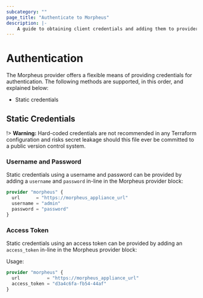 ```yaml
---
subcategory: ""
page_title: "Authenticate to Morpheus"
description: |-
    A guide to obtaining client credentials and adding them to provider configuration.
---
```


# Authentication

The Morpheus provider offers a flexible means of providing credentials for
authentication. The following methods are supported, in this order, and
explained below:

- Static credentials

## Static Credentials

!> **Warning:** Hard-coded credentials are not recommended in any Terraform
configuration and risks secret leakage should this file ever be committed to a
public version control system.

### Username and Password

Static credentials using a username and password can be provided by adding a `username` and `password`
in-line in the Morpheus provider block:

```terraform
provider "morpheus" {
  url      = "https://morpheus_appliance_url"
  username = "admin"
  password = "password"
}
```

### Access Token

Static credentials using an access token can be provided by adding an `access_token` 
in-line in the Morpheus provider block:

Usage:

```terraform
provider "morpheus" {
  url          = "https://morpheus_appliance_url"
  access_token = "d3a4c6fa-fb54-44af"
}
```